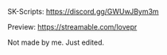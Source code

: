SK-Scripts: https://discord.gg/GWUwJBym3m

Preview: https://streamable.com/lovepr

Not made by me. Just edited. 